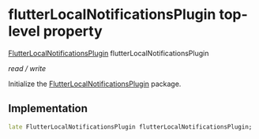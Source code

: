 


# flutterLocalNotificationsPlugin top-level property









[FlutterLocalNotificationsPlugin](https://pub.dev/documentation/flutter_local_notifications/15.1.0+1/flutter_local_notifications/FlutterLocalNotificationsPlugin-class.html) flutterLocalNotificationsPlugin
  
_<span class="feature">read / write</span>_



<p>Initialize the <a href="https://pub.dev/documentation/flutter_local_notifications/15.1.0+1/flutter_local_notifications/FlutterLocalNotificationsPlugin-class.html">FlutterLocalNotificationsPlugin</a> package.</p>



## Implementation

```dart
late FlutterLocalNotificationsPlugin flutterLocalNotificationsPlugin;
```








